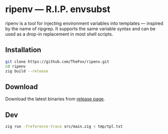 # ripenv — R.I.P. envsubst

ripenv is a tool for injecting environment variables into templates — inspired by the name of ripgrep. It supports the same variable syntax and can be used as a drop-in replacement in most shell scripts.

## Installation

```sh
git clone https://github.com/TheFox/ripenv.git
cd ripenv
zig build --release
```

## Download

Download the latest binaries from [release page](https://github.com/TheFox/ripenv/releases).

## Dev

```bash
zig run -freference-trace src/main.zig < tmp/tpl.txt
```
